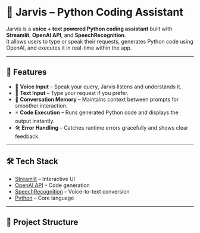 # 🤖 Jarvis – Python Coding Assistant

Jarvis is a **voice + text powered Python coding assistant** built with **Streamlit**, **OpenAI API**, and **SpeechRecognition**.  
It allows users to type or speak their requests, generates Python code using OpenAI, and executes it in real-time within the app.

---

## 🚀 Features
- 🎤 **Voice Input** – Speak your query, Jarvis listens and understands it.  
- 💬 **Text Input** – Type your request if you prefer.  
- 🧠 **Conversation Memory** – Maintains context between prompts for smoother interaction.  
- ⚡ **Code Execution** – Runs generated Python code and displays the output instantly.  
- 🛠 **Error Handling** – Catches runtime errors gracefully and shows clear feedback.  

---

## 🛠 Tech Stack
- [Streamlit](https://streamlit.io/) – Interactive UI  
- [OpenAI API](https://platform.openai.com/) – Code generation  
- [SpeechRecognition](https://pypi.org/project/SpeechRecognition/) – Voice-to-text conversion  
- [Python](https://www.python.org/) – Core language  

---

## 📂 Project Structure
